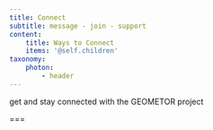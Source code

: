 ```yaml
---
title: Connect
subtitle: message - join - support
content:
    title: Ways to Connect
    items: '@self.children'
taxonomy:
    photon:
        - header
---
```


get and stay connected with the GEOMETOR project

===

